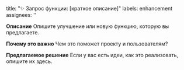title: "✨ Запрос функции: [краткое описание]"
labels: enhancement
assignees: ''


**Описание**
Опишите улучшение или новую функцию, которую вы предлагаете.

**Почему это важно**
Чем это поможет проекту и пользователям?

**Предлагаемое решение**
Если у вас есть идеи, как это реализовать, опишите их здесь.
